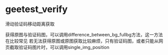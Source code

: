 # geetest_verify
滑动验证码移动距离获取

获得原图与验证码图，可以调用difference_between_bg_fullbg方法，这一方法在比较常见
若无法获得原图或原图获取比较麻烦，只有验证码图，或者只能从网页截取验证码图片时，可以调用single_img_position

